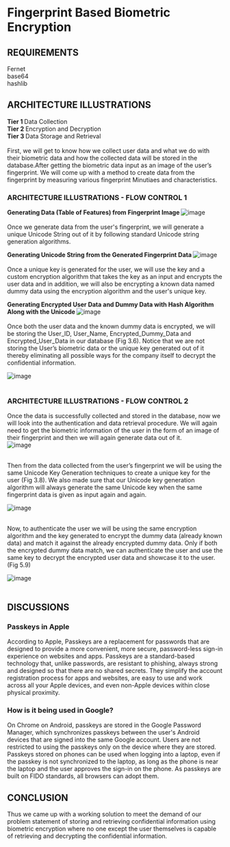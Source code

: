 # Fingerprint Based Biometric Encryption

## REQUIREMENTS
Fernet<br>
base64 <br>
hashlib<br>

## ARCHITECTURE ILLUSTRATIONS
<b> Tier 1 </b> Data Collection <br>
<b> Tier 2 </b> Encryption and Decryption <br>
<b> Tier 3 </b> Data Storage and Retrieval <br><br>
First, we will get to know how we collect user data and what we do with their biometric data and how the collected data will be stored in the database.After getting the biometric data input as an image of the user’s fingerprint. We will come up with a method to create data from the fingerprint by measuring various fingerprint Minutiaes and characteristics. <br>

### ARCHITECTURE ILLUSTRATIONS - FLOW CONTROL 1
<b> Generating Data (Table of Features) from Fingerprint Image </b>
![image](https://user-images.githubusercontent.com/68748665/222432194-aa91f94d-5cbf-4d7d-b809-b2214c081b28.png) <br><br>
Once we generate data from the user's fingerprint, we will generate a unique Unicode String out of it by following standard Unicode string generation algorithms. <br>

<b> Generating Unicode String from the Generated Fingerprint Data </b>
![image](https://user-images.githubusercontent.com/68748665/222432539-4add129e-fce2-469f-a9dd-a11357e28fdd.png)<br><br>
Once a unique key is generated for the user, we will use the key and a custom encryption algorithm that takes the key as an input and encrypts the user data and in addition, we will also be encrypting a known data named dummy data using the encryption algorithm and the user's unique key. <br>

<b>Generating Encrypted User Data and Dummy Data with Hash Algorithm Along with the Unicode </b>
![image](https://user-images.githubusercontent.com/68748665/222432927-876b4289-2e67-4cfb-b505-7eb5ec7c0e19.png)<br><br>
Once both the user data and the known dummy data is encrypted, we will be storing the User_ID, User_Name, Encrypted_Dummy_Data and Encrypted_User_Data in our database (Fig 3.6). Notice that we are not storing the User’s biometric data or the unique key generated out of it thereby eliminating all possible ways for the company itself to decrypt the confidential information. <br>

![image](https://user-images.githubusercontent.com/68748665/222433579-a1f8da41-6e18-41f7-9747-88878367cae4.png)<br><br>

### ARCHITECTURE ILLUSTRATIONS - FLOW CONTROL 2
Once the data is successfully collected and stored in the database, now we will look into the authentication and data retrieval procedure. We will again need to get the biometric information of the user in the form of an image of their fingerprint and then we will again generate data out of it.<br>
![image](https://user-images.githubusercontent.com/68748665/222433850-fa421eea-a69e-4ea5-a2ae-ea18eb3d6e77.png)<br><br>

Then from the data collected from the user’s fingerprint we will be using the same Unicode Key Generation techniques to create a unique key for the user (Fig 3.8). We also made sure that our Unicode key generation algorithm will always generate the same Unicode key when the same fingerprint data is given as input again and again. <br>

![image](https://user-images.githubusercontent.com/68748665/222433957-2218459c-fe64-4009-b310-f6b3a5266aa2.png)<br><br>

Now, to authenticate the user we will be using the same encryption algorithm and the key generated to encrypt the dummy data (already known data) and match it against the already encrypted dummy data. Only if both the encrypted dummy data match, we can authenticate the user and use the same key to decrypt the encrypted user data and showcase it to the user. (Fig 5.9)<br>

![image](https://user-images.githubusercontent.com/68748665/222434083-85f50825-1fad-42dd-ad44-7652bac84eab.png)<br><br>

## DISCUSSIONS
### Passkeys in Apple
According to Apple, Passkeys are a replacement for passwords that are designed to provide a more convenient, more secure, password-less sign-in experience on websites and apps. Passkeys are a standard-based technology that, unlike passwords, are resistant to phishing, always strong and designed so that there are no shared secrets. They simplify the account registration process for apps and websites, are easy to use and work across all your Apple devices, and even non-Apple devices within close physical proximity.

### How is it being used in Google?
On Chrome on Android, passkeys are stored in the Google Password Manager, which synchronizes passkeys between the user's Android devices that are signed into the same Google account. Users are not restricted to using the passkeys only on the device where they are stored. Passkeys stored on phones can be used when logging into a laptop, even if the passkey is not synchronized to the laptop, as long as the phone is near the laptop and the user approves the sign-in on the phone. As passkeys are built on FIDO standards, all browsers can adopt them.

## CONCLUSION
Thus we came up with a working solution to meet the demand of our problem statement of storing and retrieving confidential information using biometric encryption where no one except the user themselves is capable of retrieving and decrypting the confidential information.

